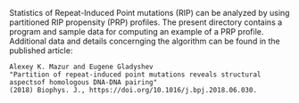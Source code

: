 Statistics of Repeat-Induced Point mutations (RIP) can be analyzed by using partitioned RIP propensity (PRP) profiles. The present directory contains a program and sample data for computing an example of a PRP profile. Additional data and details concernging the algorithm can be found in the published article:

    Alexey K. Mazur and Eugene Gladyshev
    "Partition of repeat-induced point mutations reveals structural aspectsof homologous DNA-DNA pairing"
    (2018) Biophys. J., https://doi.org/10.1016/j.bpj.2018.06.030.
